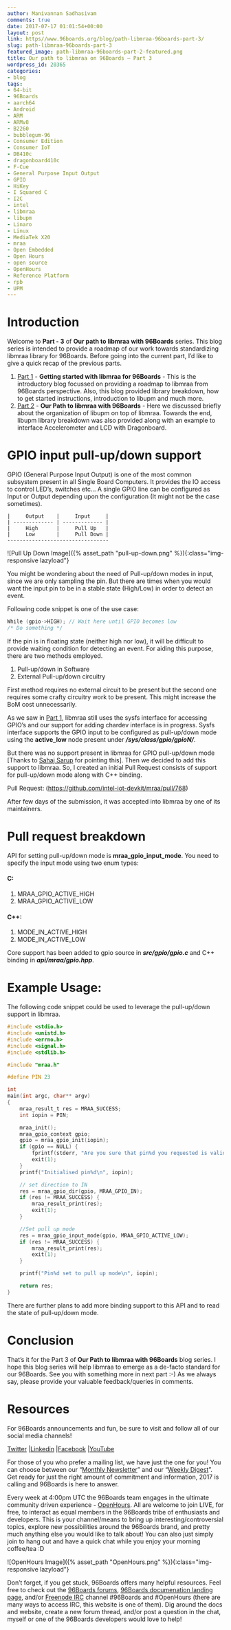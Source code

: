 ```yaml
---
author: Manivannan Sadhasivam
comments: true
date: 2017-07-17 01:01:54+00:00
layout: post
link: https//www.96boards.org/blog/path-libmraa-96boards-part-3/
slug: path-libmraa-96boards-part-3
featured_image: path-libmraa-96boards-part-2-featured.png
title: Our path to libmraa on 96Boards – Part 3
wordpress_id: 20365
categories:
- blog
tags:
- 64-bit
- 96Boards
- aarch64
- Android
- ARM
- ARMv8
- B2260
- bubblegum-96
- Consumer Edition
- Consumer IoT
- DB410c
- dragonboard410c
- F-Cue
- General Purpose Input Output
- GPIO
- HiKey
- I Squared C
- I2C
- intel
- libmraa
- libupm
- Linaro
- Linux
- MediaTek X20
- mraa
- Open Embedded
- Open Hours
- open source
- OpenHours
- Reference Platform
- rpb
- UPM
---
```


# **Introduction**

Welcome to **Part - 3** of **Our path to libmraa with 96Boards** series. This blog series is intended to provide a roadmap of our
work towards standardizing libmraa library for 96Boards. Before going into the current part, I’d like to give a quick recap
of the previous parts.

1. [Part 1](https//www.96boards.org/blog/path-libmraa-96boards-part-1/) - **Getting started with libmraa for 96Boards** - This is the introductory blog focussed on providing a roadmap to libmraa from 96Boards perspective. Also, this blog provided library breakdown, how to get started instructions, introduction to libupm and much more.
2. [Part 2](https//www.96boards.org/blog/path-libmraa-96boards-part-2/) - **Our Path to libmraa with 96Boards** - Here we discussed briefly about the organization of libupm on top of libmraa. Towards the end, libupm library breakdown was also provided along with an example to interface Accelerometer and LCD with Dragonboard.

# **GPIO input pull-up/down support**

GPIO (General Purpose Input Output) is one of the most common subsystem present in all Single Board Computers. It provides the IO access to control LED’s, switches etc… A single GPIO line can be configured as Input or Output depending upon the configuration (It might not be the case sometimes).

    |     Output    |     Input     |
    | ------------- | ------------- |
    |     High      |     Pull Up   |
    |     Low       |     Pull Down |
    ---------------------------------

![Pull Up Down Image]({% asset_path "pull-up-down.png" %}){:class="img-responsive lazyload"}

You might be wondering about the need of Pull-up/down modes in input, since we are only sampling the pin. But there are times when you would want the input pin to be in a stable state (High/Low) in order to detect an event.

Following code snippet is one of the use case:

```C
While (gpio->HIGH); // Wait here until GPIO becomes low
/* Do something */
```

If the pin is in floating state (neither high nor low), it will be difficult to provide waiting condition for detecting an event. For aiding this purpose, there are two methods employed.

1. Pull-up/down in Software
2. External Pull-up/down circuitry

First method requires no external circuit to be present but the second one requires some crafty circuitry work to be present. This might increase the BoM cost unnecessarily.

As we saw in [Part 1](https//www.96boards.org/blog/path-libmraa-96boards-part-1/), libmraa still uses the sysfs interface for accessing GPIO’s and our support for adding chardev interface is in progress. Sysfs interface supports the GPIO input to be configured as pull-up/down mode using the **active_low** node present under **_/sys/class/gpio/gpioN/_**.

But there was no support present in libmraa for GPIO pull-up/down mode [Thanks to [Sahaj Sarup](https://twitter.com/sahajsarup) for pointing this]. Then we decided to add this support to libmraa. So, I created an initial Pull Request consists of support for pull-up/down mode along with C++ binding.

Pull Request: (https://github.com/intel-iot-devkit/mraa/pull/768)

After few days of the submission, it was accepted into libmraa by one of its maintainers.

# **Pull request breakdown**

API for setting pull-up/down mode is **mraa_gpio_input_mode**. You need to specify the input mode using two enum types:

#### C:

1. MRAA_GPIO_ACTIVE_HIGH
2. MRAA_GPIO_ACTIVE_LOW

#### C++:

1. MODE_IN_ACTIVE_HIGH
2. MODE_IN_ACTIVE_LOW


Core support has been added to gpio source in **_src/gpio/gpio.c_** and C++ binding in **_api/mraa/gpio.hpp_**.

# **Example Usage**:

The following code snippet could be used to leverage the pull-up/down support in libmraa.

```c
#include <stdio.h>
#include <unistd.h>
#include <errno.h>
#include <signal.h>
#include <stdlib.h>

#include "mraa.h"

#define PIN 23

int
main(int argc, char** argv)
{
    mraa_result_t res = MRAA_SUCCESS;
    int iopin = PIN;

    mraa_init();
    mraa_gpio_context gpio;
    gpio = mraa_gpio_init(iopin);
    if (gpio == NULL) {
        fprintf(stderr, "Are you sure that pin%d you requested is valid on your platform?",    iopin);
        exit(1);
    }
    printf("Initialised pin%d\n", iopin);

    // set direction to IN
    res = mraa_gpio_dir(gpio, MRAA_GPIO_IN);
    if (res != MRAA_SUCCESS) {
        mraa_result_print(res);
        exit(1);
    }

    //Set pull up mode
    res = mraa_gpio_input_mode(gpio, MRAA_GPIO_ACTIVE_LOW);
    if (res != MRAA_SUCCESS) {
        mraa_result_print(res);
        exit(1);
    }

    printf("Pin%d set to pull up mode\n", iopin);

    return res;
}
```

There are further plans to add more binding support to this API and to read the state of pull-up/down mode.

# **Conclusion**

That’s it for the Part 3 of **Our Path to libmraa with 96Boards** blog series. I hope this blog series will help libmraa to emerge as a de-facto standard for our 96Boards. See you with something more in next part :-) As we always say, please provide your valuable feedback/queries in comments.

# Resources

For 96Boards announcements and fun, be sure to visit and follow all of our social media channels!

[Twitter](https://twitter.com/96Boards) &#124;[Linkedin](https://www.linkedin.com/company/6637095?trk=tyah&trkInfo=clickedVertical%3Ashowcase%2CclickedEntityId%3A6637095%2Cidx%3A1-1-1%2CtarId%3A1483603913878%2Ctas%3A96boards) &#124;[Facebook](https://www.facebook.com/96Boards/) &#124;[YouTube](https://www.youtube.com/c/96boards)

For those of you who prefer a mailing list, we have just the one for you! You can choose between our “[Monthly Newsletter](https//www.96boards.org/newsletter/)” and our “[Weekly Digest](https//www.96boards.org/newsletter/digest/)”. Get ready for just the right amount of commitment and information, 2017 is calling and 96Boards is here to answer.

Every week at 4:00pm UTC the 96Boards team engages in the ultimate community driven experience - [OpenHours](https//www.96boards.org/openhours/). All are welcome to join LIVE, for free, to interact as equal members in the 96Boards tribe of enthusiasts and developers. This is your channel/means to bring up interesting/controversial topics, explore new possibilities around the 96Boards brand, and pretty much anything else you would like to talk about! You can also just simply join to hang out and have a quick chat while you enjoy your morning coffee/tea :D

![OpenHours Image]({% asset_path "OpenHours.png" %}){:class="img-responsive lazyload"}


Don’t forget, if you get stuck, 96Boards offers many helpful resources. Feel free to check out the [96Boards forums](https//discuss.96boards.org/), [96Boards documenation landing page](https://github.com/96boards/documentation/), and/or [Freenode IRC](http://webchat.freenode.net/?channels=%2396boards) channel #96Boards and #OpenHours (there are many ways to access IRC, this website is one of them). Dig around the docs and website, create a new forum thread, and/or post a question in the chat, myself or one of the 96Boards developers would love to help!
